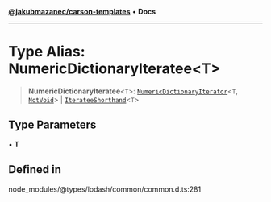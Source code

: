[**@jakubmazanec/carson-templates**](../../../README.md) • **Docs**

---

# Type Alias: NumericDictionaryIteratee\<T\>

> **NumericDictionaryIteratee**\<`T`\>:
> [`NumericDictionaryIterator`](NumericDictionaryIterator.md)\<`T`, [`NotVoid`](NotVoid.md)\> \|
> [`IterateeShorthand`](IterateeShorthand.md)\<`T`\>

## Type Parameters

• **T**

## Defined in

node_modules/@types/lodash/common/common.d.ts:281
